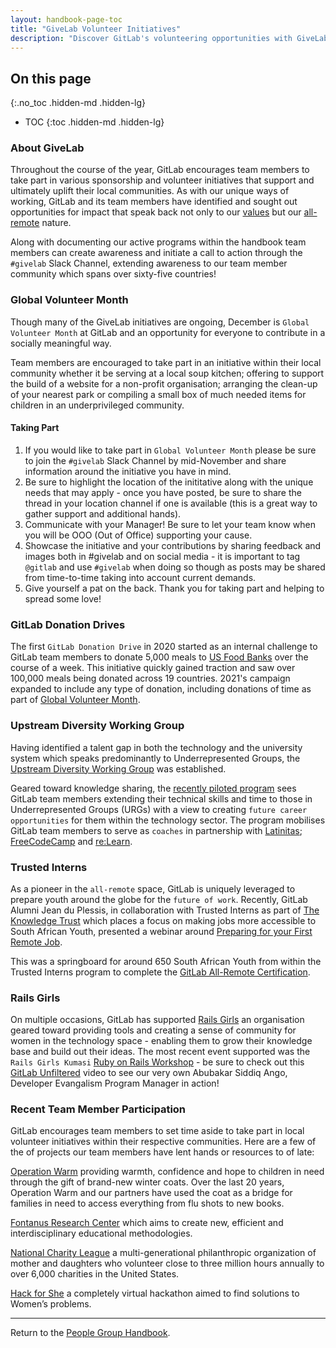 ```yaml
---
layout: handbook-page-toc
title: "GiveLab Volunteer Initiatives"
description: "Discover GitLab's volunteering opportunities with GiveLab"
---
```


## On this page
{:.no_toc .hidden-md .hidden-lg}

- TOC
{:toc .hidden-md .hidden-lg}

### About GiveLab
Throughout the course of the year, GitLab encourages team members to take part in various sponsorship and volunteer initiatives that support and ultimately uplift their local communities.  As with our unique ways of working, GitLab and its team members have identified and sought out opportunities for impact that speak back not only to our [values](/handbook/values/) but our [all-remote](/company/culture/all-remote/guide/) nature.

Along with documenting our active programs within the handbook team members can create awareness and initiate a call to action through the `#givelab` Slack Channel, extending awareness to our team member community which spans over sixty-five countries!  

### Global Volunteer Month
Though many of the GiveLab initiatives are ongoing, December is `Global Volunteer Month` at GitLab and an opportunity for everyone to contribute in a socially meaningful way.

Team members are encouraged to take part in an initiative within their local community whether it be serving at a local soup kitchen; offering to support the build of a website for a non-profit organisation; arranging the clean-up of your nearest park or compiling a small box of much needed items for children in an underprivileged community.

#### Taking Part
1. If you would like to take part in `Global Volunteer Month` please be sure to join the `#givelab` Slack Channel by mid-November and share information around the initiative you have in mind.
1. Be sure to highlight the location of the inititative along with the unique needs that may apply - once you have posted, be sure to share the thread in your location channel if one is available (this is a great way to gather support and additional hands).
1. Communicate with your Manager! Be sure to let your team know when you will be OOO (Out of Office) supporting your cause.
1. Showcase the initiative and your contributions by sharing feedback and images both in #givelab and on social media - it is important to tag `@gitlab` and use `#givelab` when doing so though as posts may be shared from time-to-time taking into account current demands.
1. Give yourself a pat on the back. Thank you for taking part and helping to spread some love!

### GitLab Donation Drives
The first `GitLab Donation Drive` in 2020 started as an internal challenge to GitLab team members to donate 5,000 meals to [US Food Banks](https://www.feedingamerica.org/find-your-local-foodbank) over the course of a week. This initiative quickly gained traction and saw over 100,000 meals being donated across 19 countries. 2021's campaign expanded to include any type of donation, including donations of time as part of [Global Volunteer Month](#global-volunteer-month).

### Upstream Diversity Working Group
Having identified a talent gap in both the technology and the university system which speaks predominantly to Underrepresented Groups, the [Upstream Diversity Working Group](/handbook/incentives/) was established.

Geared toward knowledge sharing, the [recently piloted program](/handbook/engineering/volunteer-coaches-for-urgs/) sees GitLab team members extending their technical skills and time to those in Underrepresented Groups (URGs) with a view to creating `future career opportunities` for them within the technology sector.  The program mobilises GitLab team members to serve as `coaches` in partnership with [Latinitas](https://latinitasmagazine.org/); [FreeCodeCamp](https://www.freecodecamp.org/) and [re:Learn](https://relearn.ng/).

### Trusted Interns
As a pioneer in the `all-remote` space, GitLab is uniquely leveraged to prepare youth around the globe for the `future of work`. Recently, GitLab Alumni Jean du Plessis, in collaboration with Trusted Interns as part of [The Knowledge Trust](https://knowledgetrust.org/) which places a focus on making jobs more accessible to South African Youth, presented a webinar around [Preparing for your First Remote Job](https://knowledgetrust.org/trusted-interns-webinar-jean-du-plessis-prepare-for-your-first-remote-job/).

This was a springboard for around 650 South African Youth from within the Trusted Interns program to complete the [GitLab All-Remote Certification](/company/culture/all-remote/remote-certification/).

### Rails Girls
On multiple occasions, GitLab has supported [Rails Girls](http://railsgirls.com/kumasi_2020.html) an organisation geared toward providing tools and creating a sense of community for women in the technology space - enabling them to grow their knowledge base and build out their ideas.  The most recent event supported was the `Rails Girls Kumasi` [Ruby on Rails Workshop](http://railsgirls.com/kumasi_2020.html) - be sure to check out this [GitLab Unfiltered](https://www.youtube.com/watch?v=E5pe2jrOZpc) video to see our very own Abubakar Siddiq Ango, Developer Evangalism Program Manager in action!

### Recent Team Member Participation
GitLab encourages team members to set time aside to take part in local volunteer initiatives within their respective communities.  Here are a few of the of projects our team members have lent hands or resources to of late:

[Operation Warm](https://www.operationwarm.org/) providing warmth, confidence and hope to children in need through the gift of brand-new winter coats. Over the last 20 years, Operation Warm and our partners have used the coat as a bridge for families in need to access everything from flu shots to new books.

[Fontanus Research Center](https://epale.ec.europa.eu/en/organisations/fontanus-center-ltd) which aims to create new, efficient and interdisciplinary educational methodologies.

[National Charity League](https://www.nationalcharityleague.org/) a multi-generational philanthropic organization of mother and daughters who volunteer close to three million hours annually to over 6,000 charities in the United States.

[Hack for She](https://hackforshe.tech/) a completely virtual hackathon aimed to find solutions to Women’s problems.


----

Return to the [People Group Handbook](/handbook/people-group/).
